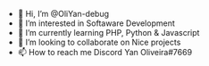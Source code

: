 - 👋 Hi, I’m @OliYan-debug
- 👀 I’m interested in Softaware Development 
- 🌱 I’m currently learning PHP, Python & Javascript
- 💞️ I’m looking to collaborate on Nice projects
- 📫 How to reach me Discord Yan Oliveira#7669

<!---
OliYan-debug/OliYan-debug is a ✨ special ✨ repository because its `README.md` (this file) appears on your GitHub profile.
You can click the Preview link to take a look at your changes.
--->
